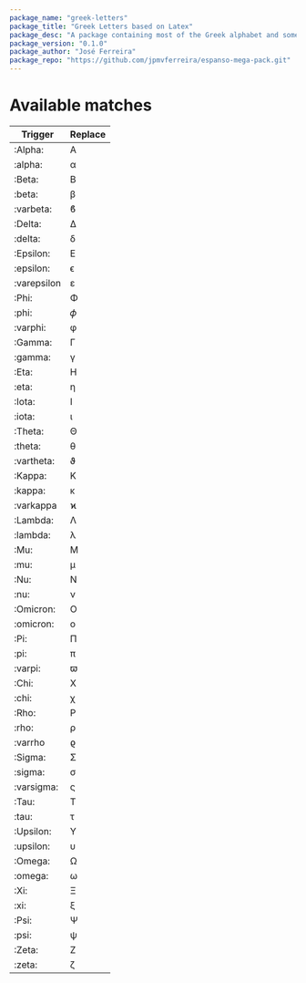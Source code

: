 ```yaml
---
package_name: "greek-letters"
package_title: "Greek Letters based on Latex"
package_desc: "A package containing most of the Greek alphabet and some common variatons using Latex based naming scheme"
package_version: "0.1.0"
package_author: "José Ferreira"
package_repo: "https://github.com/jpmvferreira/espanso-mega-pack.git"
---
```


# Available matches
| Trigger     | Replace   |
|-------------|-----------|
| :Alpha:     | Α         |
| :alpha:     | α         |
| :Beta:      | Β         |
| :beta:      | β         |
| :varbeta:   | ϐ         |
| :Delta:     | Δ         |
| :delta:     | δ         |
| :Epsilon:   | Ε         |
| :epsilon:   | ϵ         |
| :varepsilon | ε         |
| :Phi:       | Φ         |
| :phi:       | 𝜙         |
| :varphi:    | φ         |
| :Gamma:     | Γ         |
| :gamma:     | γ         |
| :Eta:       | Η         |
| :eta:       | η         |
| :Iota:      | Ι         |
| :iota:      | ι         |
| :Theta:     | Θ         |
| :theta:     | θ         |
| :vartheta:  | ϑ         |
| :Kappa:     | Κ         |
| :kappa:     | κ         |
| :varkappa   | ϰ         |
| :Lambda:    | Λ         |
| :lambda:    | λ         |
| :Mu:        | Μ         |
| :mu:        | μ         |
| :Nu:        | Ν         |
| :nu:        | ν         |
| :Omicron:   | Ο         |
| :omicron:   | ο         |
| :Pi:        | Π         |
| :pi:        | π         |
| :varpi:     | ϖ         |
| :Chi:       | Χ         |
| :chi:       | χ         |
| :Rho:       | Ρ         |
| :rho:       | ρ         |
| :varrho     | ϱ         |
| :Sigma:     | Σ         |
| :sigma:     | σ         |
| :varsigma:  | ς         |
| :Tau:       | Τ         |
| :tau:       | τ         |
| :Upsilon:   | Υ         |
| :upsilon:   | υ         |
| :Omega:     | Ω         |
| :omega:     | ω         |
| :Xi:        | Ξ         |
| :xi:        | ξ         |
| :Psi:       | Ψ         |
| :psi:       | ψ         |
| :Zeta:      | Ζ         |
| :zeta:      | ζ         |
